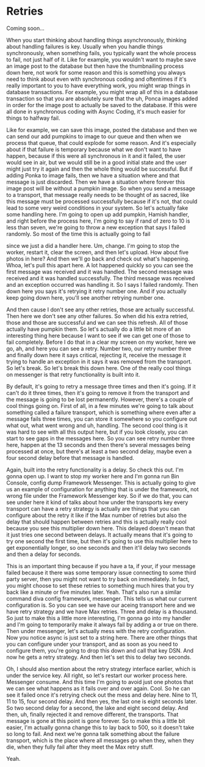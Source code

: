 # Retries

Coming soon...

When you start thinking about handling things asynchronously, thinking about handling
failures is key. Usually when you handle things synchronously, when something fails,
you typically want the whole process to fail, not just half of it. Like for example,
you wouldn't want to maybe save an image post to the database but then have the
thumbnailing process down here, not work for some reason and this is something you
always need to think about even with synchronous coding and oftentimes if it's really
important to you to have everything work, you might wrap things in database
transactions. For example, you might wrap all of this in a database transaction so
that you are absolutely sure that the uh, Ponca images added in order for the image
post to actually be saved to the database. If this were all done in synchronous
coding with Async Coding, it's much easier for things to halfway fail.

Like for example, we can save this image, posted the database and then we can send
our add pumpkins to image to our queue and then when we process that queue, that
could explode for some reason. And it's especially about if that failure is temporary
because what we don't want to have happen, because if this were all synchronous in it
and it failed, the user would see in air, but we would still be in a good initial
state and the user might just try it again and then the whole thing would be
successful. But if adding Ponka to image fails, then we have a situation where and
that message is just discarded. Then we have a situation where forever this image
post will be without a pumpkin image. So when you send a message to a transport, that
message really needs to be thought of as sacred, like this message must be processed
successfully because if it's not, that could lead to some very weird conditions in
your system. So let's actually fake some handling here. I'm going to open up add
pumpkin, Hamish handler, and right before the process here, I'm going to say if rand
of zero to 10 is less than seven, we're going to throw a new exception that says I
failed randomly. So most of the time this is actually going to fail

since we just a did a handler here. Um, change. I'm going to stop the worker, restart
it, clear the screen, and then let's upload. How about five photos in here? And then
we'll go back and check out what's happening. Whoa, let's pull this apart here. A lot
happened quickly so you can see the first message was received and it was handled.
The second message was received and it was handled successfully. The third message
was received and an exception occurred was handling it. So I says I failed randomly.
Then down here you says it's retrying it retry number one. And if you actually keep
going down here, you'll see another retrying number one.

And then cause I don't see any other retries, those are actually successful. Then
here we don't see any other failures. So when did his extra retried, those and those
are successful and we can see this refresh. All of those actually have pumpkin them.
So let's actually do a little bit more of an interesting thing here because I want to
see if we can get one of those to fail completely. Before I do that in a clear my
screen on my worker, here we go, ah, and here you can see a retry. Number two, our
retry number three and finally down here it says critical, rejecting it, receive the
message it trying to handle an exception in it says it was removed from the
transport. So let's break. So let's break this down here. One of the really cool
things on messenger is that retry functionality is built into it.

By default, it's going to retry a message three times and then it's going. If it
can't do it three times, then it's going to remove it from the transport and the
message is going to be lost permanently. However, there's a couple of cool things
going on. First of all, in a few minutes we're going to talk about something called a
failure transport, which is something where even after a message fails three times,
you can store it somewhere so you configure out what out, what went wrong and uh,
handling. The second cool thing is it was hard to see with all this output here, but
if you look closely, you can start to see gaps in the messages here. So you can see
retry number three here, happen at the 13 seconds and then there's several messages
being processed at once, but there's at least a two second delay, maybe even a four
second delay before that message is handled.

Again, built into the retry functionality is a delay. So check this out. I'm gonna
open up. I want to stop my worker here and I'm gonna run Bin Console, config dump
Framework Messenger. This is actually going to give us an example of configuration
for anything that is under the framework, not wrong file under the Framework
Messenger key. So if we do that, you can see under here it kind of talks about how
under the transports key every transport can have a retry strategy is actually are
things that you can configure about the retry it like if the Max number of retries
but also the delay that should happen between retries and this is actually really
cool because you see this multiplier down here. This delayed doesn't mean that it
just tries one second between delays. It actually means that it's going to try one
second the first time, but then it's going to use this multiplier here to get
exponentially longer, so one seconds and then it'll delay two seconds and then a
delay for seconds.

This is an important thing because if you have a ta, if your, if your message failed
because it there was some temporary issue connecting to some third party server, then
you might not want to try back on immediately. In fact, you might choose to set these
retries to something much hires that you try back like a minute or five minutes
later. Yeah. That's also run a similar command diva config framework, messenger. This
tells us what our current configuration is. So you can see we have our aceing
transport here and we have retry strategy and we have Max retries. Three and delay is
a thousand. So just to make this a little more interesting, I'm gonna go into my
handler and I'm going to temporarily make it always fail by adding a or true on
there. Then under messenger, let's actually mess with the retry configuration. Now
you notice async is just set to a string here. There are other things that you can
configure under your transport, and as soon as you need to configure them, you're
going to drop this down and call that key DSN. And now he gets a retry strategy. And
then let's set this to delay two seconds.

Oh, I should also mention about the retry strategy interface earlier, which is under
the service key. All right, so let's restart our worker process here. Messenger
consume. And this time I'm going to avoid just one photos that we can see what
happens as it fails over and over again. Cool. So he can see it failed once it's
retrying check out the mess and delay here. Nine to 11, 11 to 15, four second delay.
And then yes, the last one is eight seconds later. So two second delay for a second,
the lake and eight second delay. And then, uh, finally rejected it and remove
different, the transports. That message is gone at this point is gone forever. So to
make this a little bit easier, I'm actually gonna change this to lay back to 500, so
it doesn't take so long to fail. And next we're gonna talk something about the
failure transport, which is the place where all messages go when they, when they die,
when they fully fail after they meet the Max retry stuff.

Yeah.